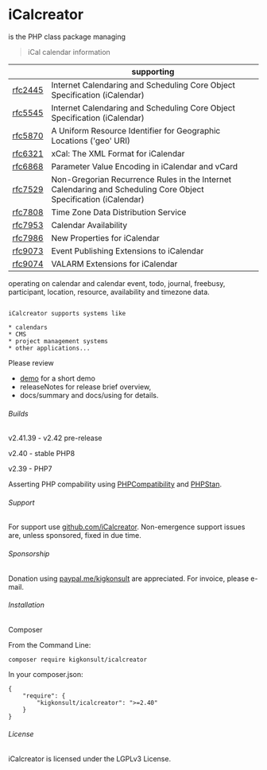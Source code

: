 # iCalcreator

is the PHP class package managing

> iCal calendar information

| |supporting|
|---|---|
|[rfc2445]|Internet Calendaring and Scheduling Core Object Specification (iCalendar)|
|[rfc5545]|Internet Calendaring and Scheduling Core Object Specification (iCalendar)|
|[rfc5870]|A Uniform Resource Identifier for Geographic Locations ('geo' URI)|
|[rfc6321]|xCal: The XML Format for iCalendar|
|[rfc6868]|Parameter Value Encoding in iCalendar and vCard|
|[rfc7529]|Non-Gregorian Recurrence Rules in the Internet Calendaring and Scheduling Core Object Specification (iCalendar)|
|[rfc7808]|Time Zone Data Distribution Service|
|[rfc7953]|Calendar Availability|
|[rfc7986]|New Properties for iCalendar|
|[rfc9073]|Event Publishing Extensions to iCalendar|
|[rfc9074]|VALARM Extensions for iCalendar|

operating on calendar and
calendar event, todo, journal, freebusy, participant, location, resource, availability and timezone data.

~~~~~~~~

iCalcreator supports systems like

* calendars
* CMS
* project management systems
* other applications...

~~~~~~~~

Please review 
- [demo] for a short demo 
- releaseNotes for release brief overview,
- docs/summary and docs/using for details.


###### Builds

v2.41.39 - v2.42 pre-release

v2.40 - stable PHP8

v2.39 - PHP7

Asserting PHP compability using [PHPCompatibility] and [PHPStan].

###### Support

For support use [github.com/iCalcreator]. Non-emergence support issues are, unless sponsored, fixed in due time.


###### Sponsorship

Donation using [paypal.me/kigkonsult] are appreciated.
For invoice, please e-mail</a>.

###### Installation

Composer

From the Command Line:

```
composer require kigkonsult/icalcreator
```

In your composer.json:

```
{
    "require": {
        "kigkonsult/icalcreator": ">=2.40"
    }
}
```

###### License

iCalcreator is licensed under the LGPLv3 License.

[demo]:docs/demoUsage.md
[github.com/iCalcreator]:https://github.com/iCalcreator/iCalcreator/issues
[paypal.me/kigkonsult]:https://paypal.me/kigkonsult
[PHPCompatibility]:https://github.com/PHPCompatibility/PHPCompatibility
[PHPStan]:https://github.com/phpstan/phpstan
[rfc2445]:https://www.rfc-editor.org/info/rfc2445
[rfc5545]:https://www.rfc-editor.org/info/rfc5545
[rfc5870]:https://www.rfc-editor.org/info/rfc5870
[rfc6321]:https://www.rfc-editor.org/info/rfc6321
[rfc6868]:https://www.rfc-editor.org/info/rfc6868
[rfc7529]:https://www.rfc-editor.org/info/rfc7529
[rfc7808]:https://www.rfc-editor.org/info/rfc7808
[rfc7953]:https://www.rfc-editor.org/info/rfc7953
[rfc7986]:https://www.rfc-editor.org/info/rfc7986
[rfc9073]:https://www.rfc-editor.org/info/rfc9073
[rfc9074]:https://www.rfc-editor.org/info/rfc9074
